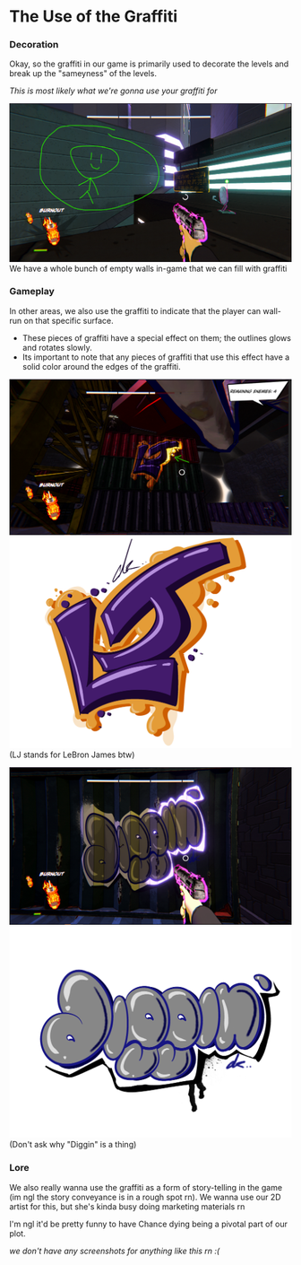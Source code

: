 
# The Use of the Graffiti

### Decoration

Okay, so the graffiti in our game is primarily used to decorate the levels and break up the "sameyness" of the levels.

*This is most likely what we're gonna use your graffiti for*

![](<../_META/Attachments/Pasted image 20250407203643.png>)
We have a whole bunch of empty walls in-game that we can fill with graffiti

### Gameplay

In other areas, we also use the graffiti to indicate that the player can wall-run on that specific surface.

- These pieces of graffiti have a special effect on them; the outlines glows and rotates slowly.
- Its important to note that any pieces of graffiti that use this effect have a solid color around the edges of the graffiti.

![](<../_META/Attachments/Pasted image 20250407203025.png>)
![](<../_META/Attachments/LJ.png>)
(LJ stands for LeBron James btw)

![](<../_META/Attachments/Pasted image 20250407203301.png>)
![](<../_META/Attachments/diggin.png>)
(Don't ask why "Diggin" is a thing)

### Lore

We also really wanna use the graffiti as a form of story-telling in the game (im ngl the story conveyance is in a rough spot rn). We wanna use our 2D artist for this, but she's kinda busy doing marketing materials rn

I'm ngl it'd be pretty funny to have Chance dying being a pivotal part of our plot.

*we don't have any screenshots for anything like this rn :(*
